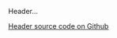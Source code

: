 Header...

[Header source code on Github](https://github.com/Frojd/Frojd-Jewl/tree/develop/component-library/app/components/Header)
